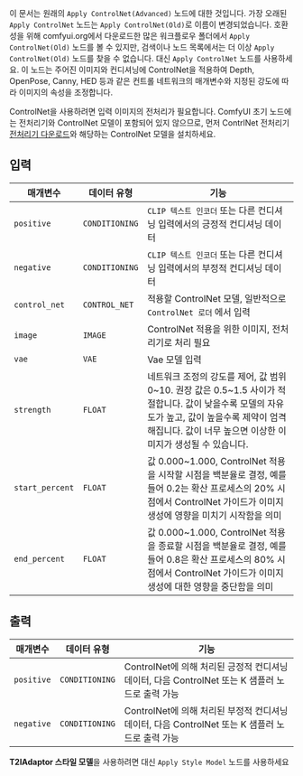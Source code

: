 이 문서는 원래의 `Apply ControlNet(Advanced)` 노드에 대한 것입니다. 가장 오래된 `Apply ControlNet` 노드는 `Apply ControlNet(Old)`로 이름이 변경되었습니다. 호환성을 위해 comfyui.org에서 다운로드한 많은 워크플로우 폴더에서 `Apply ControlNet(Old)` 노드를 볼 수 있지만, 검색이나 노드 목록에서는 더 이상 `Apply ControlNet(Old)` 노드를 찾을 수 없습니다. 대신 `Apply ControlNet` 노드를 사용하세요.
이 노드는 주어진 이미지와 컨디셔닝에 ControlNet을 적용하여 Depth, OpenPose, Canny, HED 등과 같은 컨트롤 네트워크의 매개변수와 지정된 강도에 따라 이미지의 속성을 조정합니다.

ControlNet을 사용하려면 입력 이미지의 전처리가 필요합니다. ComfyUI 초기 노드에는 전처리기와 ControlNet 모델이 포함되어 있지 않으므로, 먼저 ContrlNet 전처리기[전처리기 다운로드](https://github.com/Fannovel16/comfy_controlnet_preprocessors)와 해당하는 ControlNet 모델을 설치하세요.

## 입력

| 매개변수 | 데이터 유형 | 기능 |
| --- | --- | --- |
| `positive` | `CONDITIONING` | `CLIP 텍스트 인코더` 또는 다른 컨디셔닝 입력에서의 긍정적 컨디셔닝 데이터 |
| `negative` | `CONDITIONING` | `CLIP 텍스트 인코더` 또는 다른 컨디셔닝 입력에서의 부정적 컨디셔닝 데이터 |
| `control_net` | `CONTROL_NET` | 적용할 ControlNet 모델, 일반적으로 `ControlNet 로더` 에서 입력 |
| `image` | `IMAGE` | ControlNet 적용을 위한 이미지, 전처리기로 처리 필요 |
| `vae` | `VAE` | Vae 모델 입력 |
| `strength` | `FLOAT` | 네트워크 조정의 강도를 제어, 값 범위 0~10. 권장 값은 0.5~1.5 사이가 적절합니다. 값이 낮을수록 모델의 자유도가 높고, 값이 높을수록 제약이 엄격해집니다. 값이 너무 높으면 이상한 이미지가 생성될 수 있습니다. |
| `start_percent` | `FLOAT` | 값 0.000~1.000, ControlNet 적용을 시작할 시점을 백분율로 결정, 예를 들어 0.2는 확산 프로세스의 20% 시점에서 ControlNet 가이드가 이미지 생성에 영향을 미치기 시작함을 의미 |
| `end_percent` | `FLOAT` | 값 0.000~1.000, ControlNet 적용을 종료할 시점을 백분율로 결정, 예를 들어 0.8은 확산 프로세스의 80% 시점에서 ControlNet 가이드가 이미지 생성에 대한 영향을 중단함을 의미 |

## 출력

| 매개변수 | 데이터 유형 | 기능 |
| --- | --- | --- |
| `positive` | `CONDITIONING` | ControlNet에 의해 처리된 긍정적 컨디셔닝 데이터, 다음 ControlNet 또는 K 샘플러 노드로 출력 가능 |
| `negative` | `CONDITIONING` | ControlNet에 의해 처리된 부정적 컨디셔닝 데이터, 다음 ControlNet 또는 K 샘플러 노드로 출력 가능 |

**T2IAdaptor 스타일 모델**을 사용하려면 대신 `Apply Style Model` 노드를 사용하세요
